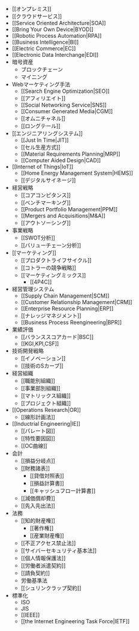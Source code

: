 - [[オンプレミス]]
- [[クラウドサービス]]
- [[Service Oriented Architecture|SOA]]
- [[Bring Your Own Device|BYOD]]
- [[Robotic Process Automation|RPA]]
- [[Business Intelligence|BI]]
- [[Electric Commerce|EC]]
- [[Electronic Data Interchange|EDI]]
- 暗号資産
	- ブロックチェーン
	- マイニング
- Webマーケティング手法
	- [[Search Engine Optimization|SEO]]
	- [[アフィリエイト]]
	- [[Social Networking Service|SNS]]
	- [[Consumer Generated Media|CGM]]
	- [[オムニチャネル]]
	- [[ロングテール]]
- [[エンジニアリングシステム]]
	- [[Just In Time|JIT]]
	- [[セル生産方式]]
	- [[Material Requirements Planning|MRP]]
	- [[Computer Aided Design|CAD]]
- [[Internet of Things|IoT]]
	- [[Home Energy Management System|HEMS]]
	- [[デジタルサイネージ]]
- 経営戦略
	- [[コアコンピタンス]]
	- [[ベンチマーキング]]
	- [[Product Portfolio Management|PPM]]
	- [[Mergers and Acquisitions|M&A]]
	- [[アウトソーシング]]
- 事業戦略
	- [[SWOT分析]]
	- [[バリューチェーン分析]]
- [[マーケティング]]
	- [[プロダクトライフサイクル]]
	- [[コトラーの競争戦略]]
	- [[マーケティングミックス]]
		- [[4P4C]]
- 経営管理システム
	- [[Supply Chain Management|SCM]]
	- [[Customer Relationship Management|CRM]]
	- [[Enterprise Resource Planning|ERP]]
	- [[ナレッジマネジメント]]
	- [[Business Process Reengineering|BPR]]
- 業績評価
	- [[バランススコアカード|BSC]]
	- [[KGI,KPI,CSF]]
- 技術開発戦略
	- [[イノベーション]]
	- [[技術のSカーブ]]
- 経営組織
	- [[職能別組織]]
	- [[事業部別組織]]
	- [[マトリックス組織]]
	- [[プロジェクト組織]]
- [[Operations Research|OR]]
	- [[線形計画法]]
- [[Inductrial Engineering|IE]]
	- [[パレート図]]
	- [[特性要因図]]
	- [[OC曲線]]
- 会計
	- [[損益分岐点]]
	- [[財務諸表]]
		- [[貸借対照表]]
		- [[損益計算書]]
		- [[キャッシュフロー計算書]]
	- [[減価償却費]]
	- [[先入先出法]]
- 法務
	- [[知的財産権]]
		- [[著作権]]
		- [[産業財産権]]
	- [[不正アクセス禁止法]]
	- [[サイバーセキュリティ基本法]]
	- [[個人情報保護法]]
	- [[労働者派遣契約]]
	- [[請負契約]]
	- 労働基準法
	- [[シュリンクラップ契約]]
- 標準化
	- ISO
	- JIS
	- [[IEEE]]
	- [[the Internet Engineering Task Force|IETF]]
